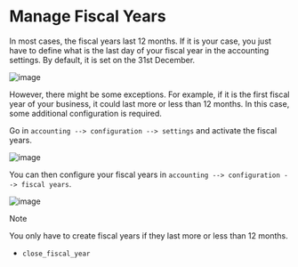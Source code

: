 # Manage Fiscal Years

In most cases, the fiscal years last 12 months. If it is your case, you
just have to define what is the last day of your fiscal year in the
accounting settings. By default, it is set on the 31st December.

![image](fiscal_year/fiscal_year01.png)

However, there might be some exceptions. For example, if it is the first
fiscal year of your business, it could last more or less than 12 months.
In this case, some additional configuration is required.

Go in `accounting --> configuration --> settings` and activate the
fiscal years.

![image](fiscal_year/fiscal_year02.png)

You can then configure your fiscal years in `accounting -->
configuration --> fiscal years`.

![image](fiscal_year/fiscal_year03.png)

<div class="note">

<div class="title">

Note

</div>

You only have to create fiscal years if they last more or less than 12
months.

</div>

<div class="seealso">

  - `close_fiscal_year`

</div>

